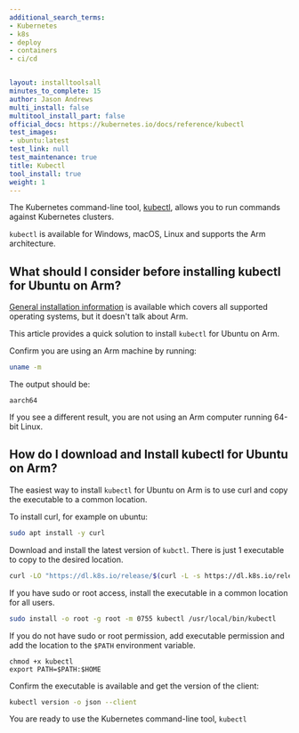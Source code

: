 ```yaml
---
additional_search_terms:
- Kubernetes
- k8s
- deploy
- containers
- ci/cd


layout: installtoolsall
minutes_to_complete: 15
author: Jason Andrews
multi_install: false
multitool_install_part: false
official_docs: https://kubernetes.io/docs/reference/kubectl
test_images:
- ubuntu:latest
test_link: null
test_maintenance: true
title: Kubectl
tool_install: true
weight: 1
---
```


The Kubernetes command-line tool, [kubectl](https://kubernetes.io/docs/reference/kubectl/kubectl/), allows you to run commands against Kubernetes clusters.

`kubectl` is available for Windows, macOS, Linux and supports the Arm architecture.

## What should I consider before installing kubectl for Ubuntu on Arm?

[General installation information](https://kubernetes.io/docs/tasks/tools/) is available which covers all supported operating systems, but it doesn't talk about Arm.

This article provides a quick solution to install `kubectl` for Ubuntu on Arm.

Confirm you are using an Arm machine by running:
```bash
uname -m
```

The output should be:
```output
aarch64
```

If you see a different result, you are not using an Arm computer running 64-bit Linux.

## How do I download and Install kubectl for Ubuntu on Arm?

The easiest way to install `kubectl` for Ubuntu on Arm is to use curl and copy the executable to a common location.

To install curl, for example on ubuntu:

```bash { target="ubuntu:latest" }
sudo apt install -y curl
```

Download and install the latest version of `kubctl`. There is just 1 executable to copy to the desired location.

```bash { target="ubuntu:latest" }
curl -LO "https://dl.k8s.io/release/$(curl -L -s https://dl.k8s.io/release/stable.txt)/bin/linux/arm64/kubectl"
```

If you have sudo or root access, install the executable in a common location for all users.

```bash { target="ubuntu:latest" }
sudo install -o root -g root -m 0755 kubectl /usr/local/bin/kubectl
```
If you do not have sudo or root permission, add executable permission and add the location to the `$PATH` environment variable.

```console
chmod +x kubectl
export PATH=$PATH:$HOME
```

Confirm the executable is available and get the version of the client:

```bash { target="ubuntu:latest" }
kubectl version -o json --client
```

You are ready to use the Kubernetes command-line tool, `kubectl`